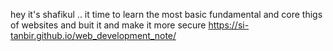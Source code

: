 hey it's shafikul .. it time to learn the most basic fundamental and core thigs of websites and buit it and make it more secure
 https://si-tanbir.github.io/web_development_note/
